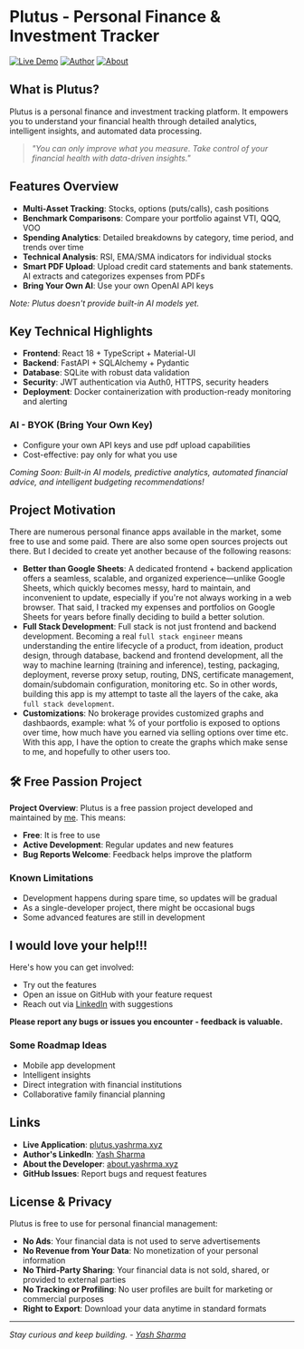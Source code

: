 # Plutus - Personal Finance & Investment Tracker

[![Live Demo](https://img.shields.io/badge/Live%20Demo-plutus.yashrma.xyz-blue)](https://plutus.yashrma.xyz)
[![Author](https://img.shields.io/badge/Author-Yash%20Sharma-green)](https://www.linkedin.com/in/yash-sharma/)
[![About](https://img.shields.io/badge/About-about.yashrma.xyz-orange)](https://about.yashrma.xyz)

## What is Plutus?

Plutus is a personal finance and investment tracking platform. It empowers you to understand your financial health through detailed analytics, intelligent insights, and automated data processing.

> *"You can only improve what you measure. Take control of your financial health with data-driven insights."*

## Features Overview

- **Multi-Asset Tracking**: Stocks, options (puts/calls), cash positions
- **Benchmark Comparisons**: Compare your portfolio against VTI, QQQ, VOO
- **Spending Analytics**: Detailed breakdowns by category, time period, and trends over time
- **Technical Analysis**: RSI, EMA/SMA indicators for individual stocks
- **Smart PDF Upload**: Upload credit card statements and bank statements. AI extracts and categorizes expenses from PDFs
- **Bring Your Own AI**: Use your own OpenAI API keys

*Note: Plutus doesn't provide built-in AI models yet.*

## Key Technical Highlights

- **Frontend**: React 18 + TypeScript + Material-UI
- **Backend**: FastAPI + SQLAlchemy + Pydantic
- **Database**: SQLite with robust data validation
- **Security**: JWT authentication via Auth0, HTTPS, security headers
- **Deployment**: Docker containerization with production-ready monitoring and alerting

### AI - BYOK (Bring Your Own Key)
- Configure your own API keys and use pdf upload capabilities
- Cost-effective: pay only for what you use

*Coming Soon: Built-in AI models, predictive analytics, automated financial advice, and intelligent budgeting recommendations!*

## Project Motivation

There are numerous personal finance apps available in the market, some free to use and some paid. There are also some open sources projects out there. But I decided to create yet another because of the following reasons:

- **Better than Google Sheets**: A dedicated frontend + backend application offers a seamless, scalable, and organized experience—unlike Google Sheets, which quickly becomes messy, hard to maintain, and inconvenient to update, especially if you're not always working in a web browser. That said, I tracked my expenses and portfolios on Google Sheets for years before finally deciding to build a better solution.
- **Full Stack Development**: Full stack is not just frontend and backend development. Becoming a real `full stack engineer` means understanding the entire lifecycle of a product, from ideation, product design, through database, backend and frontend development, all the way to machine learning (training and inference), testing, packaging, deployment, reverse proxy setup, routing, DNS, certificate management, domain/subdomain configuration, monitoring etc. So in other words, building this app is my attempt to taste all the layers of the cake, aka `full stack development`.
- **Customizations**: No brokerage provides customized graphs and dashbaords, example: what % of your portfolio is exposed to options over time, how much have you earned via selling options over time etc. With this app, I have the option to create the graphs which make sense to me, and hopefully to other users too.

## 🛠️ Free Passion Project

**Project Overview**: Plutus is a free passion project developed and maintained by [me](https://www.linkedin.com/in/yash-sharma/). This means:

- **Free**: It is free to use
- **Active Development**: Regular updates and new features
- **Bug Reports Welcome**: Feedback helps improve the platform

### Known Limitations
- Development happens during spare time, so updates will be gradual
- As a single-developer project, there might be occasional bugs
- Some advanced features are still in development

## I would love your help!!!

Here's how you can get involved:

- Try out the features
- Open an issue on GitHub with your feature request
- Reach out via [LinkedIn](https://www.linkedin.com/in/yash-sharma/) with suggestions

**Please report any bugs or issues you encounter - feedback is valuable.**

### Some Roadmap Ideas
- Mobile app development
- Intelligent insights
- Direct integration with financial institutions
- Collaborative family financial planning

## Links

- **Live Application**: [plutus.yashrma.xyz](https://plutus.yashrma.xyz)
- **Author's LinkedIn**: [Yash Sharma](https://www.linkedin.com/in/yash-sharma/)
- **About the Developer**: [about.yashrma.xyz](https://about.yashrma.xyz)
- **GitHub Issues**: Report bugs and request features

## License & Privacy

Plutus is free to use for personal financial management:

- **No Ads**: Your financial data is not used to serve advertisements
- **No Revenue from Your Data**: No monetization of your personal information
- **No Third-Party Sharing**: Your financial data is not sold, shared, or provided to external parties
- **No Tracking or Profiling**: No user profiles are built for marketing or commercial purposes
- **Right to Export**: Download your data anytime in standard formats

---

*Stay curious and keep building. - [Yash Sharma](https://www.linkedin.com/in/yash-sharma/)*
